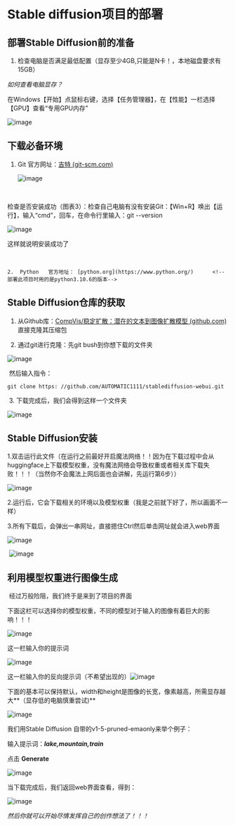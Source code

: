 # Stable diffusion项目的部署

## 部署Stable Diffusion前的准备

1. 检查电脑是否满足最低配置（显存至少4GB,只能是N卡！，本地磁盘要求有15GB）

*如何查看电脑显存？*

在Windows【开始】点鼠标右键，选择【任务管理器】，在【性能】一栏选择【GPU】查看“专用GPU内存”

![image](https://github.com/Mr-Poole3/Stable-Diffusion/assets/112788987/19ed0615-7ce8-4c90-9f59-06e8238762eb)


<!--我的是RTX 3060 laptop,显存是6GB-->

## 下载必备环境

 1. Git 官方网址：[吉特 (git-scm.com)](https://git-scm.com/) 

    ![image](https://github.com/Mr-Poole3/Stable-Diffusion/assets/112788987/75fb3b85-5492-4c88-aa65-3fdaf3b2e090)

​       <!--注意版本号的对应关系-->

​	检查是否安装成功（图表3）：检查自己电脑有没有安装Git：【Win+R】唤出【运行】，输入“cmd”，回车，在命令行里输入：git --version

![image](https://github.com/Mr-Poole3/Stable-Diffusion/assets/112788987/7e9736fa-ea79-4558-af7b-f1bb1cc5011c)

这样就说明安装成功了

​	

 	2.  Python   官方地址： [python.org](https://www.python.org/)      <!--部署此项目时用的是python3.10.6的版本-->

## Stable Diffusion仓库的获取

 1. 从Github库：[CompVis/稳定扩散：潜在的文本到图像扩散模型 (github.com)](https://github.com/CompVis/stable-diffusion)直接克隆其压缩包

 2. 通过git进行克隆：先git bush到你想下载的文件夹

   ![image](https://github.com/Mr-Poole3/Stable-Diffusion/assets/112788987/78b21b29-c21e-4868-883d-d3d25b14f241)


​	然后输入指令：

```
git clone https: //github.com/AUTOMATIC1111/stablediffusion-webui.git
```

​	3. 下载完成后，我们会得到这样一个文件夹

![image](https://github.com/Mr-Poole3/Stable-Diffusion/assets/112788987/29bacaf5-7bc4-4848-9ba1-04d69b13ddc6)


## Stable Diffusion安装

​	1.双击运行此文件（在运行之前最好开启魔法网络！！因为在下载过程中会从huggingface上下载模型权重，没有魔法网络会导致权重或者相关库下载失败！！！（当然你不会魔法上网后面也会讲解，先运行第6步））

![image](https://github.com/Mr-Poole3/Stable-Diffusion/assets/112788987/3095ccd2-b0e2-4336-be74-22664c0e4aea)

​	2.运行后，它会下载相关的环境以及模型权重（我是之前就下好了，所以画面不一样）

​	3.所有下载后，会弹出一串网址，直接摁住Ctrl然后单击网址就会进入web界面

![image](https://github.com/Mr-Poole3/Stable-Diffusion/assets/112788987/fb7ed7d5-5713-4f78-91fe-a322ddefd5cb)


​	![image](https://github.com/Mr-Poole3/Stable-Diffusion/assets/112788987/40feb589-b08a-4bcf-aa14-ee9a2429b8f5)

## 利用模型权重进行图像生成

​	经过万般险阻，我们终于是来到了项目的界面

​	下面这栏可以选择你的模型权重，不同的模型对于输入的图像有着巨大的影响！！！

![image](https://github.com/Mr-Poole3/Stable-Diffusion/assets/112788987/0c8ad7b4-f289-47a4-aa35-9f54154a0338)


   这一栏输入你的提示词
   
   ![image](https://github.com/Mr-Poole3/Stable-Diffusion/assets/112788987/92eac3a8-c0ae-4dc4-90cd-987e72b0273b)

这一栏输入你的反向提示词（不希望出现的）![image](https://github.com/Mr-Poole3/Stable-Diffusion/assets/112788987/895eec83-b440-4bfb-9b62-07c0377a679a)


下面的基本可以保持默认，width和height是图像的长宽，像素越高，所需显存越大**（显存低的电脑慎重尝试)**

![image](https://github.com/Mr-Poole3/Stable-Diffusion/assets/112788987/e4149715-37f0-438a-883e-5e2e9f108042)

我们用Stable Diffusion 自带的v1-5-pruned-emaonly来举个例子：

输入提示词：***lake,mountain,train***

点击    **Generate**

![image](https://github.com/Mr-Poole3/Stable-Diffusion/assets/112788987/714a47f8-83e4-40d5-aef0-6051d34c6f1d)

当下载完成后，我们返回web界面查看，得到：

![image](https://github.com/Mr-Poole3/Stable-Diffusion/assets/112788987/006a5ef8-1c5b-4403-a98a-2f9d0710706d)


*然后你就可以开始尽情发挥自己的创作想法了！！！*

